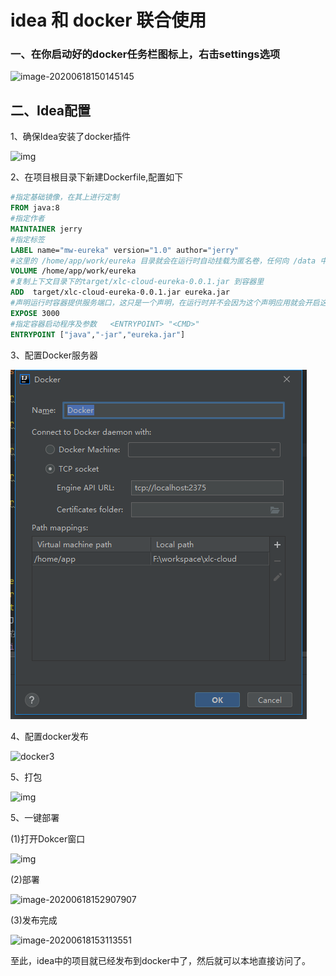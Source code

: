 # idea 和 docker 联合使用

### 一、在你启动好的docker任务栏图标上，右击settings选项

![image-20200618150145145](C:%5CUsers%5Cpc%5CAppData%5CRoaming%5CTypora%5Ctypora-user-images%5Cimage-20200618150145145.png)

## 二、Idea配置

1、确保Idea安装了docker插件

 

![img](https://img2018.cnblogs.com/blog/152140/201906/152140-20190619102931165-16976042.png)

2、在项目根目录下新建Dockerfile,配置如下

```dockerfile
#指定基础镜像，在其上进行定制
FROM java:8
#指定作者
MAINTAINER jerry
#指定标签
LABEL name="mw-eureka" version="1.0" author="jerry"
#这里的 /home/app/work/eureka 目录就会在运行时自动挂载为匿名卷，任何向 /data 中写入的信息都不会记录进容器存储层
VOLUME /home/app/work/eureka
#复制上下文目录下的target/xlc-cloud-eureka-0.0.1.jar 到容器里
ADD  target/xlc-cloud-eureka-0.0.1.jar eureka.jar
#声明运行时容器提供服务端口，这只是一个声明，在运行时并不会因为这个声明应用就会开启这个端口的服务
EXPOSE 3000
#指定容器启动程序及参数   <ENTRYPOINT> "<CMD>"
ENTRYPOINT ["java","-jar","eureka.jar"]
```

3、配置Docker服务器

![image-20200618151149106](pic/image-20200618151149106.png)

4、配置docker发布

![docker3](pic/docker3.png)

5、打包

![img](https://img2018.cnblogs.com/blog/152140/201906/152140-20190619103323446-422991513.png)

5、一键部署

(1)打开Dokcer窗口

![img](https://img2018.cnblogs.com/blog/152140/201906/152140-20190619103502673-1151938467.png)

(2)部署

![image-20200618152907907](pic/docker4.png)

(3)发布完成

![image-20200618153113551](pic/docker5.png)

至此，idea中的项目就已经发布到docker中了，然后就可以本地直接访问了。